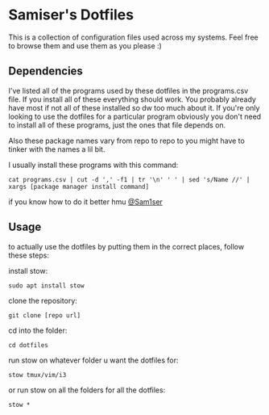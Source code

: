 # Samiser's Dotfiles

This is a collection of configuration files used across my systems.
Feel free to browse them and use them as you please :)

## Dependencies

I've listed all of the programs used by these dotfiles in the programs.csv file.
If you install all of these everything should work.
You probably already have most if not all of these installed so dw too much about it.
If you're only looking to use the dotfiles for a particular program obviously you don't need to
install all of these programs, just the ones that file depends on.

Also these package names vary from repo to repo to you might have to tinker with the names
a lil bit. 

I usually install these programs with this command:

```
cat programs.csv | cut -d ',' -f1 | tr '\n' ' ' | sed 's/Name //' | xargs [package manager install command]
```

if you know how to do it better hmu [@Sam1ser](https://www.twitter.com/Sam1ser)

## Usage

to actually use the dotfiles by putting them in the correct places, follow these steps:

install stow:

```
sudo apt install stow
```

clone the repository:

```
git clone [repo url]
```

cd into the folder:

```
cd dotfiles
```

run stow on whatever folder u want the dotfiles for:

```
stow tmux/vim/i3
```

or run stow on all the folders for all the dotfiles:
```
stow *
```
